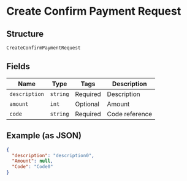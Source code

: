 
# Create Confirm Payment Request

## Structure

`CreateConfirmPaymentRequest`

## Fields

| Name | Type | Tags | Description |
|  --- | --- | --- | --- |
| `description` | `string` | Required | Description |
| `amount` | `int` | Optional | Amount |
| `code` | `string` | Required | Code reference |

## Example (as JSON)

```json
{
  "description": "description0",
  "Amount": null,
  "Code": "Code0"
}
```

